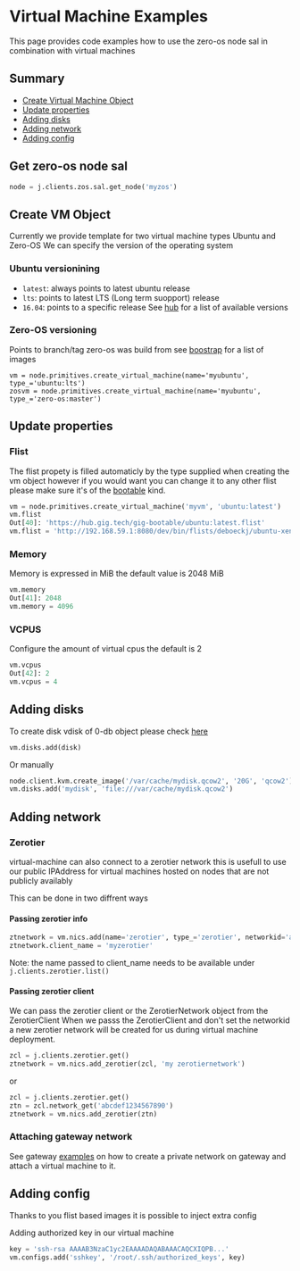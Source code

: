 # Virtual Machine Examples


This page provides code examples how to use the zero-os node sal in combination with virtual machines


## Summary
- [Create Virtual Machine Object](#create-vm-object)
- [Update properties](#update-properties)
- [Adding disks](#adding-disks)
- [Adding network](#adding-network)
- [Adding config](#adding-config)

## Get zero-os node sal
```python
node = j.clients.zos.sal.get_node('myzos')
```

## Create VM Object

Currently we provide template for two virtual machine types Ubuntu and Zero-OS
We can specify the version of the operating system
### Ubuntu versionining
- `latest`: always points to latest ubuntu release
- `lts`: points to latest LTS (Long term suopport) release
- `16.04`: points to a specific release
See [hub](https://hub.gig.tech/gig-bootable) for a list of available versions
### Zero-OS versioning
Points to branch/tag zero-os was build from see [boostrap](https://bootstrap.gig.tech/images) for a list of images
```
vm = node.primitives.create_virtual_machine(name='myubuntu', type_='ubuntu:lts')
zosvm = node.primitives.create_virtual_machine(name='myubuntu', type_='zero-os:master')
```

## Update properties

### Flist

The flist propety is filled automaticly by the type supplied when creating the vm object however if you would want you can change it to any other flist please make sure it's of the [bootable](https://github.com/zero-os/0-core/blob/master/docs/vms/vmfromflist.md) kind.
```python
vm = node.primitives.create_virtual_machine('myvm', 'ubuntu:latest')
vm.flist
Out[40]: 'https://hub.gig.tech/gig-bootable/ubuntu:latest.flist'
vm.flist = 'http://192.168.59.1:8080/dev/bin/flists/deboeckj/ubuntu-xenial.flist'
```

### Memory

Memory is expressed in MiB the default value is 2048 MiB
```python
vm.memory
Out[41]: 2048
vm.memory = 4096
```

### VCPUS

Configure the amount of virtual cpus the default is 2

```python
vm.vcpus
Out[42]: 2
vm.vcpus = 4
```

## Adding disks

To create disk vdisk of 0-db object please check [here](0-db-examples.md#vdisk-create)

```python
vm.disks.add(disk)
```

Or manually
```python
node.client.kvm.create_image('/var/cache/mydisk.qcow2', '20G', 'qcow2')
vm.disks.add('mydisk', 'file:///var/cache/mydisk.qcow2')
```

## Adding network

### Zerotier
virtual-machine can also connect to a zerotier network this is usefull to use our public IPAddress for virtual machines hosted on nodes that are not publicly availably

This can be done in two diffrent ways

#### Passing zerotier info
```python
ztnetwork = vm.nics.add(name='zerotier', type_='zerotier', networkid='abcdef1234567890')
ztnetwork.client_name = 'myzerotier'
```
Note: the name passed to client_name needs to be available under `j.clients.zerotier.list()`

#### Passing zerotier client
We can pass the zerotier client or the ZerotierNetwork object from the ZerotierClient
When we passs the ZerotierClient and don't set the networkid a new zerotier network will be created for us during virtual machine deployment.
```python
zcl = j.clients.zerotier.get() 
ztnetwork = vm.nics.add_zerotier(zcl, 'my zerotiernetwork')
```

or

```python
zcl = j.clients.zerotier.get() 
ztn = zcl.network_get('abcdef1234567890')
ztnetwork = vm.nics.add_zerotier(ztn)
```

### Attaching gateway network

See gateway [examples](0-gateway-examples.md#adding-a-virtual-machine-host) on how to create a private network on gateway and attach a virtual machine to it.

## Adding config

Thanks to you flist based images it is possible to inject extra config 

Adding authorized key in our virtual machine
```python
key = 'ssh-rsa AAAAB3NzaC1yc2EAAAADAQABAAACAQCXIQPB...'
vm.configs.add('sshkey', '/root/.ssh/authorized_keys', key)
```
